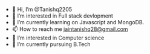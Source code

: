 - 👋 Hi, I’m @Tanishq2205
- 👀 I’m interested in Full stack devlopment
- 🌱 I’m currently learning on Javascript and MongoDB.
- 📫 How to reach me jaintanishq28@gmail.com
- 👀 I’m interested in Computer science 
- 🌱 I’m currently pursuing B.Tech
<!---
Tanishq2205/Tanishq2205 is a ✨ special ✨ repository because its `README.md` (this file) appears on your GitHub profile.
You can click the Preview link to take a look at your changes.
--->
